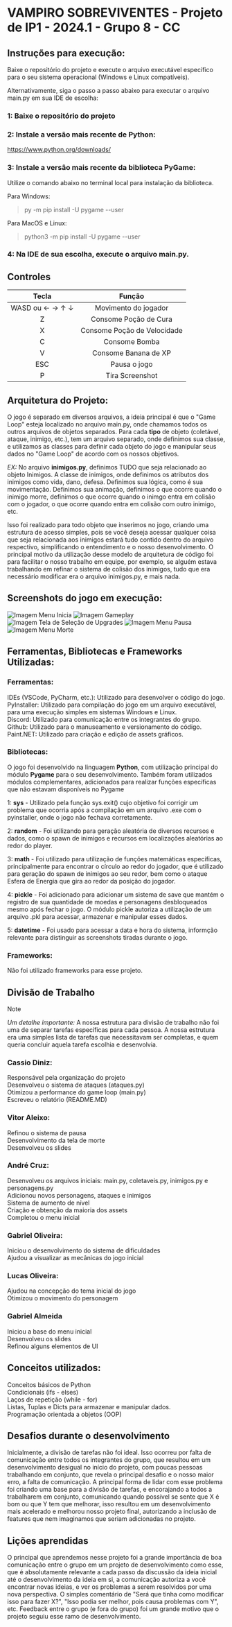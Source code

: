  # VAMPIRO SOBREVIVENTES - Projeto de IP1 - 2024.1 - Grupo 8 - CC

## Instruções para execução:
Baixe o repositório do projeto e execute o arquivo executável específico para o seu sistema operacional (Windows e Linux compatíveis).  

Alternativamente, siga o passo a passo abaixo para executar o arquivo main.py em sua IDE de escolha:

### 1: Baixe o repositório do projeto

### 2: Instale a versão mais recente de Python:
https://www.python.org/downloads/

### 3: Instale a versão mais recente da biblioteca PyGame:
Utilize o comando abaixo no terminal local para instalação da biblioteca.  

Para Windows:  
> py -m pip install -U pygame --user  
  
Para MacOS e Linux:  
> python3 -m pip install -U pygame --user

### 4: Na IDE de sua escolha, execute o arquivo main.py.

## Controles
| Tecla | Função |
| :---:   | :---: |
| WASD ou ← → ↑ ↓ | Movimento do jogador |
| Z | Consome Poção de Cura|
| X | Consome Poção de Velocidade|
| C | Consome Bomba|
| V   | Consome Banana de XP |
| ESC  | Pausa o jogo |
| P  | Tira Screenshot |

## Arquitetura do Projeto:
O jogo é separado em diversos arquivos, a ideia principal é que o "Game Loop" esteja localizado no arquivo main.py, onde chamamos todos os outros arquivos de objetos separados. Para cada **tipo** de objeto (coletável, ataque, inimigo, etc.), tem um arquivo separado, onde definimos sua classe, e utilizamos as classes para definir cada objeto do jogo e manipular seus dados no "Game Loop" de acordo com os nossos objetivos.  

_EX:_ No arquivo **inimigos.py**, definimos TUDO que seja relacionado ao objeto Inimigos. A classe de inimigos, onde definimos os atributos dos inimigos como vida, dano, defesa. Definimos sua lógica, como é sua movimentação. Definimos sua animação, definimos o que ocorre quando o inimigo morre, definimos o que ocorre quando o inimgo entra em colisão com o jogador, o que ocorre quando entra em colisão com outro inimigo, etc.  

Isso foi realizado para todo objeto que inserimos no jogo, criando uma estrutura de acesso simples, pois se você deseja acessar qualquer coisa que seja relacionada aos inimigos estará tudo contido dentro do arquivo respectivo, simplificando o entendimento e o nosso desenvolvimento. O principal motivo da utilização desse modelo de arquitetura de código foi para facilitar o nosso trabalho em equipe, por exemplo, se alguém estava trabalhando em refinar o sistema de colisão dos inimigos, tudo que era necessário modificar era o arquivo inimigos.py, e mais nada.  

## Screenshots do jogo em execução:
![Imagem Menu Inicia](Screenshots/tela_menu_inicial.png)
![Imagem Gameplay](Screenshots/gameplay.png)
![Imagem Tela de Seleção de Upgrades](Screenshots/level_up.png)
![Imagem Menu Pausa](Screenshots/tela_pausa.png)
![Imagem Menu Morte](Screenshots/Tela_de_morte.png)

## Ferramentas, Bibliotecas e Frameworks Utilizadas:

### Ferramentas:
IDEs (VSCode, PyCharm, etc.): Utilizado para desenvolver o código do jogo.  
PyInstaller: Utilizado para compilação do jogo em um arquivo executável, para uma execução simples em sistemas Windows e Linux.  
Discord: Utilizado para comunicação entre os integrantes do grupo.  
Github: Utilizado para o manuseamento e versionamento do código.  
Paint.NET: Utilizado para criação e edição de assets gráficos.  

### Bibliotecas:

O jogo foi desenvolvido na linguagem **Python**, com utilização principal do módulo **Pygame** para o seu desenvolvimento.
Também foram utilizados módulos complementares, adicionados para realizar funções específicas que não estavam disponíveis no Pygame  

1: **sys** - Utilizado pela função sys.exit() cujo objetivo foi corrigir um problema que ocorria após a compilação em um arquivo .exe com o pyinstaller, onde o jogo não fechava corretamente.  

2: **random** - Foi utilizando para geração aleatória de diversos recursos e dados, como o spawn de inimigos e recursos em localizações aleatórias ao redor do player.  

3: **math** - Foi utilizado para utilização de funções matemáticas específicas, principalmente para encontrar o círculo ao redor do jogador, que é utilizado para geração do spawn de inimigos ao seu redor, bem como o ataque Esfera de Energia que gira ao redor da posição do jogador.  

4: **pickle** - Foi adicionado para adicionar um sistema de save que mantém o registro de sua quantidade de moedas e personagens desbloqueados mesmo após fechar o jogo. O módulo pickle autoriza a utilização de um arquivo .pkl para acessar, armazenar e manipular esses dados.  

5: **datetime** - Foi usado para acessar a data e hora do sistema, informção relevante para distinguir as screenshots tiradas durante o jogo.  

### Frameworks:

Não foi utilizado frameworks para esse projeto.  

## Divisão de Trabalho

> [!NOTE]
> _Um detalhe importante:_ A nossa estrutura para divisão de trabalho não foi uma de separar tarefas específicas para cada pessoa. A nossa estrutura era uma simples lista de tarefas que necessitavam ser completas, e quem queria concluir aquela tarefa escolhia e desenvolvia.

### Cassio Diniz:
Responsável pela organização do projeto  
Desenvolveu o sistema de ataques (ataques.py)  
Otimizou a performance do game loop (main.py)  
Escreveu o relatório (README.MD)

### Vitor Aleixo:
Refinou o sistema de pausa  
Desenvolvimento da tela de morte  
Desenvolveu os slides

### André Cruz:
Desenvolveu os arquivos iniciais: main.py, coletaveis.py, inimigos.py e personagens.py  
Adicionou novos personagens, ataques e inimigos  
Sistema de aumento de nível  
Criação e obtenção da maioria dos assets  
Completou o menu inicial

### Gabriel Oliveira:
Iniciou o desenvolvimento do sistema de dificuldades  
Ajudou a visualizar as mecânicas do jogo inicial

### Lucas Oliveira:
Ajudou na concepção do tema inicial do jogo  
Otimizou o movimento do personagem

### Gabriel Almeida
Iniciou a base do menu inicial  
Desenvolveu os slides  
Refinou alguns elementos de UI

## Conceitos utilizados:
Conceitos básicos de Python  
Condicionais (ifs - elses)  
Laços de repetição (while - for)  
Listas, Tuplas e Dicts para armazenar e manipular dados.  
Programação orientada a objetos (OOP)  

## Desafios durante o desenvolvimento
Inicialmente, a divisão de tarefas não foi ideal. Isso ocorreu por falta de comunicação entre todos os integrantes do grupo, que resultou em um desenvolvimento desigual no início do projeto, com poucas pessoas trabalhando em conjunto, que revela o principal desafio e o nosso maior erro, a falta de comunicação. A principal forma de lidar com esse problema foi criando uma base para a divisão de tarefas, e encorajando a todos a trabalharem em conjunto, comunicando quando possível se sente que X é bom ou que Y tem que melhorar, isso resultou em um desenvolvimento mais acelerado e melhorou nosso projeto final, autorizando a inclusão de features que nem imaginamos que seriam adicionadas no projeto.

## Lições aprendidas
O principal que aprendemos nesse projeto foi a grande importãncia de boa comunicação entre o grupo em um projeto de desenvolvimento como esse, que é absolutamente relevante a cada passo da discussão da ideia inicial até o desenvolvimento da ideia em si, a comunicação autoriza a você encontrar novas ideias, e ver os problemas a serem resolvidos por uma nova perspectiva. O simples comentário de "Será que tinha como modificar isso para fazer X?", "Isso podia ser melhor, pois causa problemas com Y", etc. Feedback entre o grupo (e fora do grupo) foi um grande motivo que o projeto seguiu esse ramo de desenvolvimento.
